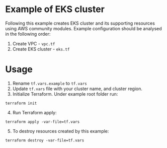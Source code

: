 # Example of EKS cluster
Following this example creates EKS cluster and its supporting resources using AWS community modules.
Example configuration should be analysed in the following order:
1. Create VPC - `vpc.tf`
2. Create EKS cluster - `eks.tf`

# Usage
1. Rename `tf.vars.example` to `tf.vars`
2. Update `tf.vars` file with your cluster name, and cluster region.
3. Initialize Terraform. Under example root folder run:
```
terraform init
```
4. Run Terraform apply:
```
terraform apply -var-file=tf.vars
```
5. To destroy resources created by this example:
```
terraform destroy -var-file=tf.vars
```